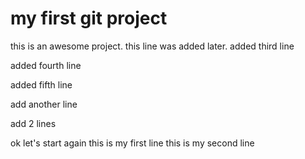# my first git project

this is an awesome project.
this line was added later.
added third line

added fourth line

added fifth line

add another line

add 2 lines


ok
let's start again
this is my first line
this is my second line
